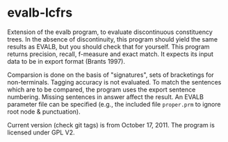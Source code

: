 evalb-lcfrs
===========

Extension of the evalb program, to evaluate discontinuous constituency trees.
In the absence of discontinuity, this program should yield the same results as
EVALB, but you should check that for yourself. This program returns
precision, recall, f-measure and exact match. It expects its input data to be
in export format (Brants 1997).

Comparsion is done on the basis of "signatures", sets of bracketings
for non-terminals. Tagging accuracy is not evaluated.
To match the sentences which are to be compared, the program uses the
export sentence numbering. Missing sentences in answer affect the result.
An EVALB parameter file can be specified (e.g., the included file ``proper.prm``
to ignore root node & punctuation).

Current version (check git tags) is from October 17, 2011. The program
is licensed under GPL V2.
